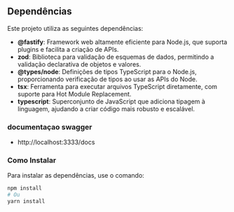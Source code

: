 ## Dependências  

Este projeto utiliza as seguintes dependências:  

- **@fastify**: Framework web altamente eficiente para Node.js, que suporta plugins e facilita a criação de APIs.  
- **zod**: Biblioteca para validação de esquemas de dados, permitindo a validação declarativa de objetos e valores.  
- **@types/node**: Definições de tipos TypeScript para o Node.js, proporcionando verificação de tipos ao usar as APIs do Node.  
- **tsx**: Ferramenta para executar arquivos TypeScript diretamente, com suporte para Hot Module Replacement.  
- **typescript**: Superconjunto de JavaScript que adiciona tipagem à linguagem, ajudando a criar código mais robusto e escalável.  

### documentaçao swagger
  - http://localhost:3333/docs
  
### Como Instalar  

Para instalar as dependências, use o comando:  

```bash  
npm install  
# Ou  
yarn install  
